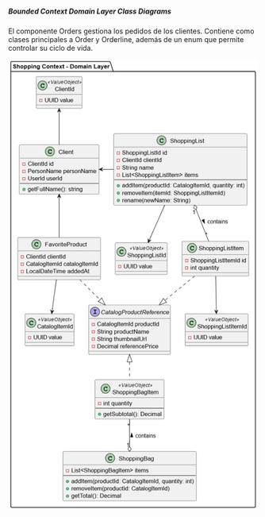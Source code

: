 <h5 id="shopping-class-diagrams">Bounded Context Domain Layer Class Diagrams</h5>

El componente Orders gestiona los pedidos de los clientes. Contiene como clases principales a Order y Orderline, además de un enum que permite controlar su ciclo de vida.

<img src="../../../../../img/tactical-design/shopping/class.png" alt="Shopping class diagram">